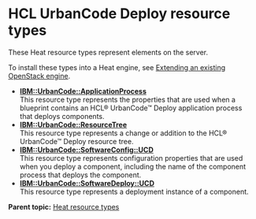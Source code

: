 # HCL UrbanCode Deploy resource types

These Heat resource types represent elements on the server.

To install these types into a Heat engine, see [Extending an existing OpenStack engine](../../com.udeploy.install.doc/topics/extending_an_engine_for_openstack.md).

-   **[IBM::UrbanCode::ApplicationProcess](../../com.edt.heat.reference.doc/topics/res_ibm_urbancode_applicationprocess.md)**  
This resource type represents the properties that are used when a blueprint contains an HCL® UrbanCode™ Deploy application process that deploys components.
-   **[IBM::UrbanCode::ResourceTree](../../com.edt.heat.reference.doc/topics/res_ibm_urbancode_resourcetree.md)**  
This resource type represents a change or addition to the HCL® UrbanCode™ Deploy resource tree.
-   **[IBM::UrbanCode::SoftwareConfig::UCD](../../com.edt.heat.reference.doc/topics/res_ibm_urbancode_softwareconfig_ucd.md)**  
This resource type represents configuration properties that are used when you deploy a component, including the name of the component process that deploys the component.
-   **[IBM::UrbanCode::SoftwareDeploy::UCD](../../com.edt.heat.reference.doc/topics/res_ibm_urbancode_softwaredeploy_ucd.md)**  
This resource type represents a deployment instance of a component.

**Parent topic:** [Heat resource types](../../com.edt.heat.reference.doc/topics/ref_heat_types_ov.md)

